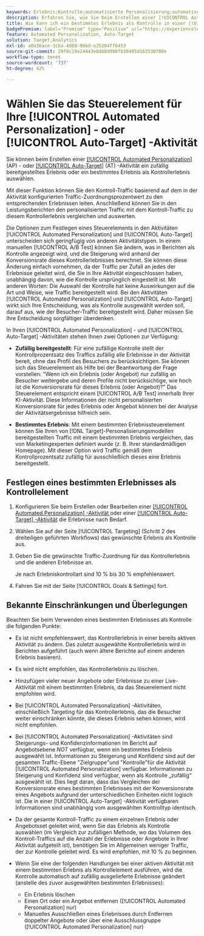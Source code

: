 ```yaml
---
keywords: Erlebnis;Kontrolle;automatisierte Personalisierung;automatisches Targeting
description: Erfahren Sie, wie Sie beim Erstellen einer [!UICONTROL Automated Personalization] (AP)- oder [!UICONTROL Auto-Target]-Aktivität in  [!DNL Adobe Target] ein Kontrollerlebnis auswählen.
title: Wie kann ich ein bestimmtes Erlebnis als Kontrolle in einer [!UICONTROL Automated Personalization] -Aktivität verwenden?
badgePremium: label="Premium" type="Positive" url="https://experienceleague.adobe.com/docs/target/using/introduction/intro.html?lang=en#premium newtab=true" tooltip="Erfahren Sie, was in Target Premium enthalten ist."
feature: Automated Personalization, Auto-Target
solution: Target,Analytics
exl-id: a0a36ace-3cba-4d8d-9bbd-e35204ff6453
source-git-commit: 29f8c19e24443e84b8d900f630495d163530f80e
workflow-type: tm+mt
source-wordcount: '737'
ht-degree: 42%

---
```


# Wählen Sie das Steuerelement für Ihre [!UICONTROL Automated Personalization] - oder [!UICONTROL Auto-Target] -Aktivität

Sie können beim Erstellen einer [[!UICONTROL Automated Personalization]](/help/main/c-activities/t-automated-personalization/automated-personalization.md) (AP) - oder [[!UICONTROL Auto-Target]](/help/main/c-activities/auto-target/auto-target-to-optimize.md) (AT) -Aktivität ein zufällig bereitgestelltes Erlebnis oder ein bestimmtes Erlebnis als Kontrollerlebnis auswählen.

Mit dieser Funktion können Sie den Kontroll-Traffic basierend auf dem in der Aktivität konfigurierten Traffic-Zuordnungsprozentwert zu den entsprechenden Erlebnissen leiten. Anschließend können Sie in den Leistungsberichten den personalisierten Traffic mit dem Kontroll-Traffic zu diesem Kontrollerlebnis vergleichen und auswerten.

Die Optionen zum Festlegen eines Steuerelements in den Aktivitäten [!UICONTROL Automated Personalization] und [!UICONTROL Auto-Target] unterscheiden sich geringfügig von anderen Aktivitätstypen. In einem manuellen [!UICONTROL A/B Test] können Sie ändern, was in Berichten als Kontrolle angezeigt wird, und die Steigerung wird anhand der Konversionsrate dieses Kontrollerlebnisses berechnet. Sie können diese Änderung einfach vornehmen, da der Traffic per Zufall an jedes der Erlebnisse geleitet wird, die Sie in Ihre Aktivität eingeschlossen haben, unabhängig davon, wie die Kontrolle ursprünglich eingestellt ist. Mit anderen Worten: Die Auswahl der Kontrolle hat keine Auswirkungen auf die Art und Weise, wie Traffic bereitgestellt wird. Bei den Aktivitäten [!UICONTROL Automated Personalization] und [!UICONTROL Auto-Target] wirkt sich Ihre Entscheidung, was als Kontrolle ausgewählt werden soll, darauf aus, wie der Besucher-Traffic bereitgestellt wird. Daher müssen Sie Ihre Entscheidung sorgfältiger überdenken.

In Ihren [!UICONTROL Automated Personalization] - und [!UICONTROL Auto-Target] -Aktivitäten stehen Ihnen zwei Optionen zur Verfügung:

* **Zufällig bereitgestellt**: Für eine zufällige Kontrolle stellt der Kontrollprozentsatz des Traffics zufällig alle Erlebnisse in der Aktivität bereit, ohne das Profil des Besuchers zu berücksichtigen. Sie können sich das Steuerelement als Hilfe bei der Beantwortung der Frage vorstellen: &quot;Wenn ich ein Erlebnis (oder Angebot) nur zufällig an Besucher weitergebe und deren Profile nicht berücksichtige, wie hoch ist die Konversionsrate für dieses Erlebnis (oder Angebot)?&quot; Das Steuerelement entspricht einem [!UICONTROL A/B Test] innerhalb Ihrer KI-Aktivität. Diese Informationen der nicht personalisierten Konversionsrate für jedes Erlebnis oder Angebot können bei der Analyse der Aktivitätsergebnisse hilfreich sein.

* **Bestimmtes Erlebnis**: Mit einem bestimmten Erlebnissteuerelement können Sie Ihren von [!DNL Target]-Personalisierungsmodellen bereitgestellten Traffic mit einem bestimmten Erlebnis vergleichen, das von Marketingexperten definiert wurde (z. B. Ihrer standardmäßigen Homepage). Mit dieser Option wird Traffic gemäß dem Kontrollprozentsatz zufällig für ausschließlich dieses eine Erlebnis bereitgestellt.

## Festlegen eines bestimmten Erlebnisses als Kontrollelement

1. Konfigurieren Sie beim Erstellen oder Bearbeiten einer [[!UICONTROL Automated Personalization] -Aktivität ](/help/main/c-activities/t-automated-personalization/create-ap-activity.md) oder einer [[!UICONTROL Auto-Target] -Aktivität](/help/main/c-activities/t-test-ab/t-test-create-ab/ab-audience.md) die Erlebnisse nach Bedarf.
1. Wählen Sie auf der Seite [!UICONTROL Targeting] (Schritt 2 des dreiteiligen geführten Workflows) das gewünschte Erlebnis als Kontrolle aus.
1. Geben Sie die gewünschte Traffic-Zuordnung für das Kontrollerlebnis und die anderen Erlebnisse an.

   Je nach Erlebniskontrollart sind 10 % bis 30 % empfehlenswert.

1. Fahren Sie mit der Seite [!UICONTROL Goals & Settings] fort.

## Bekannte Einschränkungen und Überlegungen

Beachten Sie beim Verwenden eines bestimmten Erlebnisses als Kontrolle die folgenden Punkte:

* Es ist nicht empfehlenswert, das Kontrollerlebnis in einer bereits aktiven Aktivität zu ändern. Das zuletzt ausgewählte Kontrollerlebnis wird in Berichten aufgeführt (auch wenn ältere Berichte auf einem anderen Erlebnis basieren).
* Es wird nicht empfohlen, das Kontrollerlebnis zu löschen.
* Hinzufügen vieler neuer Angebote oder Erlebnisse zu einer Live-Aktivität mit einem bestimmten Erlebnis, da das Steuerelement nicht empfohlen wird.
* Bei [!UICONTROL Automated Personalization] -Aktivitäten, einschließlich Targeting für das Kontrollerlebnis, das die Besucher weiter einschränken könnte, die dieses Erlebnis sehen können, wird nicht empfohlen.
* Bei [!UICONTROL Automated Personalization] -Aktivitäten sind Steigerungs- und Konfidenzinformationen im Bericht auf Angebotsebene *NOT* verfügbar, wenn ein bestimmtes Erlebnis ausgewählt ist. Informationen zu Steigerung und Konfidenz sind auf der gesamten Traffic-Ebene &quot;Zielgruppe&quot;und &quot;Kontrolle&quot;für die Aktivität [!UICONTROL Automated Personalization] verfügbar. Informationen zu Steigerung und Konfidenz sind verfügbar, wenn als Kontrolle „zufällig“ ausgewählt ist. Dies liegt daran, dass das Vergleichen der Konversionsrate eines bestimmten Erlebnisses mit der Konversionsrate eines Angebots aufgrund der unterschiedlichen Einheiten nicht logisch ist. Die in einer [!UICONTROL Auto-Target] -Aktivität verfügbaren Informationen sind unabhängig vom ausgewählten Kontrolltyp identisch.
* Da der gesamte Kontroll-Traffic zu einem einzelnen Erlebnis oder Angebotsset geleitet wird, wenn Sie das Erlebnis als Kontrolle auswählen (im Vergleich zur zufälligen Methode, wo das Volumen des Kontroll-Traffics auf die Anzahl der Erlebnisse oder Angebote in Ihrer Aktivität aufgeteilt ist), benötigen Sie im Allgemeinen weniger Traffic, der zur Kontrolle geleitet wird. Es wird empfohlen, mit 10 % zu beginnen.
* Wenn Sie eine der folgenden Handlungen bei einer aktiven Aktivität mit einem bestimmten Erlebnis als Kontrollelement ausführen, wird die Kontrolle automatisch auf zufällig ausgelieferte Erlebnisse geändert (anstelle des zuvor ausgewählten bestimmten Erlebnisses):

   * Ein Erlebnis löschen
   * Einen Ort oder ein Angebot entfernen ([!UICONTROL Automated Personalization] nur)
   * Manuelles Ausschließen eines Erlebnisses durch Entfernen doppelter Angebote oder über eine Ausschlussgruppe ([!UICONTROL Automated Personalization] nur)
